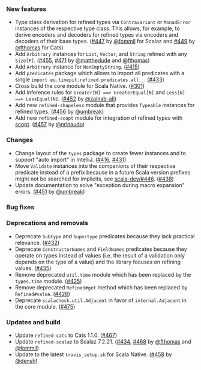 ### New features

* Type class derivation for refined types via `Contravariant` or
  `MonadError` instances of the respective type class. This allows,
  for example, to derive encoders and decoders for refined types
  via encoders and decoders of their base types.
  ([#447][#447] by [@fommil][@fommil] for Scalaz and
  [#449][#449] by [@fthomas][@fthomas] for Cats)
* Add `Arbitrary` instances for `List`, `Vector`, and `String` refined
  with any `Size[P]`. ([#455][#455], [#471][#471]
  by [@matthedude][@matthedude] and [@fthomas][@fthomas])
* Add `Arbitrary` instance for `NonEmptyString`. ([#415][#415])
* Add `predicates` package which allows to import all predicates
  with a single `import eu.timepit.refined.predicates.all._`.
  ([#433][#433])
* Cross build the core module for Scala Native. ([#301][#301])
* Add inference rules for `Greater[N] ==> GreaterEqual[N]` and
  `Less[N] ==> LessEqual[N]`. ([#452][#452] by [@zainab-ali][@zainab-ali])
* Add new `refined-shapeless` module that provides `Typeable` instances
  for refined types. ([#456][#456] by [@umbreak][@umbreak])
* Add new `refined-scopt` module for integration of refined types
  with [scopt](https://github.com/scopt/scopt).
  ([#457][#457] by [@nrinaudo][@nrinaudo])

### Changes

* Change layout of the `types` package to create fewer instances and to
  support "auto import" in IntelliJ. ([#416][#416], [#431][#431]) 
* Move `Validate` instances into the companions of their respective
  predicate instead of a prefix because in a future Scala version
  prefixes might not be searched for implicits, see
  [scala-dev/#446][scala-dev/#446]. ([#438][#438])
* Update documentation to solve "exception during macro expansion" errors.
  ([#451][#451] by [@umbreak][@umbreak])

### Bug fixes

### Deprecations and removals

* Deprecate `Subtype` and `Supertype` predicates because they lack
  practical relevance. ([#432][#432])
* Deprecate `ConstructorNames` and `FieldNames` predicates because they
  operate on types instead of values (i.e. the result of a validation
  only depends on the type of a value) and the library focuses on
  refining values. ([#435][#435])
* Remove deprecated `util.time` module which has been replaced by
  the `types.time` module. ([#425][#425])
* Remove deprecated `Refined#get` method which has been replaced by
  `Refined#value`. ([#426][#426])
* Deprecate `scalacheck.util.Adjacent` in favor of `internal.Adjacent`
  in the core module. ([#475][#475])

### Updates and build

* Update `refined-cats` to Cats 1.1.0. ([#467][#467])
* Update `refined-scalaz` to Scalaz 7.2.21. ([#434][#434], [#468][#468]
  by [@fthomas][@fthomas] and [@fommil][@fommil])
* Update to the latest `travis_setup.sh` for Scala Native.
  ([#458][#458] by [@densh][@densh])

[#301]: https://github.com/fthomas/refined/pull/301
[#415]: https://github.com/fthomas/refined/pull/415
[#416]: https://github.com/fthomas/refined/issues/416
[#425]: https://github.com/fthomas/refined/pull/425
[#426]: https://github.com/fthomas/refined/pull/426
[#431]: https://github.com/fthomas/refined/pull/431
[#432]: https://github.com/fthomas/refined/pull/432
[#433]: https://github.com/fthomas/refined/pull/433
[#434]: https://github.com/fthomas/refined/pull/434
[#435]: https://github.com/fthomas/refined/pull/435
[#438]: https://github.com/fthomas/refined/pull/438
[#447]: https://github.com/fthomas/refined/pull/447
[#449]: https://github.com/fthomas/refined/pull/449
[#451]: https://github.com/fthomas/refined/pull/451
[#452]: https://github.com/fthomas/refined/pull/452
[#455]: https://github.com/fthomas/refined/pull/455
[#456]: https://github.com/fthomas/refined/pull/456
[#457]: https://github.com/fthomas/refined/pull/457
[#458]: https://github.com/fthomas/refined/pull/458
[#467]: https://github.com/fthomas/refined/pull/467
[#468]: https://github.com/fthomas/refined/pull/468
[#471]: https://github.com/fthomas/refined/pull/471
[#475]: https://github.com/fthomas/refined/pull/475
[scala-dev/#446]: https://github.com/scala/scala-dev/issues/446

[@densh]: https://github.com/densh
[@fthomas]: https://github.com/fthomas
[@fommil]: https://github.com/fommil
[@matthedude]: https://github.com/matthedude
[@nrinaudo]: https://github.com/nrinaudo
[@umbreak]: https://github.com/umbreak
[@zainab-ali]: https://github.com/zainab-ali
